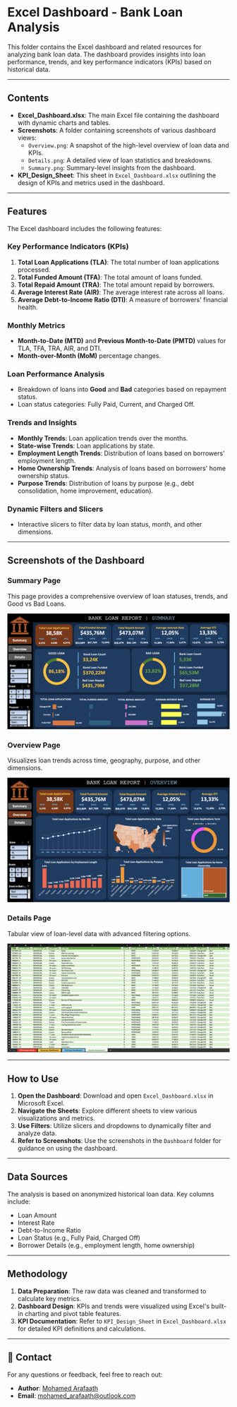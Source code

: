 # Excel Dashboard - Bank Loan Analysis

This folder contains the Excel dashboard and related resources for analyzing bank loan data. The dashboard provides insights into loan performance, trends, and key performance indicators (KPIs) based on historical data.

---

## Contents

- **Excel_Dashboard.xlsx**: The main Excel file containing the dashboard with dynamic charts and tables.
- **Screenshots**: A folder containing screenshots of various dashboard views:
  - `Overview.png`: A snapshot of the high-level overview of loan data and KPIs.
  - `Details.png`: A detailed view of loan statistics and breakdowns.
  - `Summary.png`: Summary-level insights from the dashboard.
- **KPI_Design_Sheet**: This sheet in `Excel_Dashboard.xlsx` outlining the design of KPIs and metrics used in the dashboard.

---

## Features

The Excel dashboard includes the following features:

### Key Performance Indicators (KPIs)
1. **Total Loan Applications (TLA)**: The total number of loan applications processed.
2. **Total Funded Amount (TFA)**: The total amount of loans funded.
3. **Total Repaid Amount (TRA)**: The total amount repaid by borrowers.
4. **Average Interest Rate (AIR)**: The average interest rate across all loans.
5. **Average Debt-to-Income Ratio (DTI)**: A measure of borrowers' financial health.

### Monthly Metrics
- **Month-to-Date (MTD)** and **Previous Month-to-Date (PMTD)** values for TLA, TFA, TRA, AIR, and DTI.
- **Month-over-Month (MoM)** percentage changes.

### Loan Performance Analysis
- Breakdown of loans into **Good** and **Bad** categories based on repayment status.
- Loan status categories: Fully Paid, Current, and Charged Off.

### Trends and Insights
- **Monthly Trends**: Loan application trends over the months.
- **State-wise Trends**: Loan applications by state.
- **Employment Length Trends**: Distribution of loans based on borrowers' employment length.
- **Home Ownership Trends**: Analysis of loans based on borrowers' home ownership status.
- **Purpose Trends**: Distribution of loans by purpose (e.g., debt consolidation, home improvement, education).

### Dynamic Filters and Slicers
- Interactive slicers to filter data by loan status, month, and other dimensions.
---

## Screenshots of the Dashboard

### **Summary Page**
This page provides a comprehensive overview of loan statuses, trends, and Good vs Bad Loans.

![Summary Page](Dashboard/Screenshots/Summary.png)

### **Overview Page**
Visualizes loan trends across time, geography, purpose, and other dimensions.

![Overview Page](Dashboard/Screenshots/Overview.png)

### **Details Page**
Tabular view of loan-level data with advanced filtering options.

![Details Page](Dashboard/Screenshots/Details.png)

---

## How to Use
1. **Open the Dashboard**: Download and open `Excel_Dashboard.xlsx` in Microsoft Excel.
2. **Navigate the Sheets**: Explore different sheets to view various visualizations and metrics.
3. **Use Filters**: Utilize slicers and dropdowns to dynamically filter and analyze data.
4. **Refer to Screenshots**: Use the screenshots in the `Dashboard` folder for guidance on using the dashboard.

---

## Data Sources
The analysis is based on anonymized historical loan data. Key columns include:
- Loan Amount
- Interest Rate
- Debt-to-Income Ratio
- Loan Status (e.g., Fully Paid, Charged Off)
- Borrower Details (e.g., employment length, home ownership)

---

## Methodology
1. **Data Preparation**: The raw data was cleaned and transformed to calculate key metrics.
2. **Dashboard Design**: KPIs and trends were visualized using Excel's built-in charting and pivot table features.
3. **KPI Documentation**: Refer to `KPI_Design_Sheet` in `Excel_Dashboard.xlsx` for detailed KPI definitions and calculations.

---

## 📧 Contact

For any questions or feedback, feel free to reach out:

- **Author**: [Mohamed Arafaath](https://www.linkedin.com/in/mohamed-arafaath/)
- **Email**: mohamed_arafaath@outlook.com
